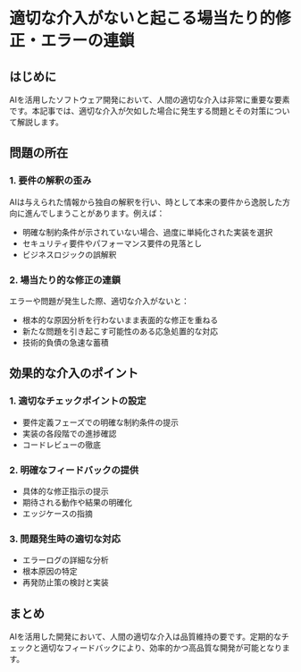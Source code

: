 # 適切な介入がないと起こる場当たり的修正・エラーの連鎖

## はじめに

AIを活用したソフトウェア開発において、人間の適切な介入は非常に重要な要素です。本記事では、適切な介入が欠如した場合に発生する問題とその対策について解説します。

## 問題の所在

### 1. 要件の解釈の歪み

AIは与えられた情報から独自の解釈を行い、時として本来の要件から逸脱した方向に進んでしまうことがあります。例えば：

- 明確な制約条件が示されていない場合、過度に単純化された実装を選択
- セキュリティ要件やパフォーマンス要件の見落とし
- ビジネスロジックの誤解釈

### 2. 場当たり的な修正の連鎖

エラーや問題が発生した際、適切な介入がないと：

- 根本的な原因分析を行わないまま表面的な修正を重ねる
- 新たな問題を引き起こす可能性のある応急処置的な対応
- 技術的負債の急速な蓄積

## 効果的な介入のポイント

### 1. 適切なチェックポイントの設定

- 要件定義フェーズでの明確な制約条件の提示
- 実装の各段階での進捗確認
- コードレビューの徹底

### 2. 明確なフィードバックの提供

- 具体的な修正指示の提示
- 期待される動作や結果の明確化
- エッジケースの指摘

### 3. 問題発生時の適切な対応

- エラーログの詳細な分析
- 根本原因の特定
- 再発防止策の検討と実装

## まとめ

AIを活用した開発において、人間の適切な介入は品質維持の要です。定期的なチェックと適切なフィードバックにより、効率的かつ高品質な開発が可能となります。
